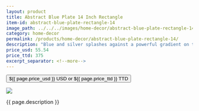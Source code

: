 ```yaml
---
layout: product
title: Abstract Blue Plate 14 Inch Rectangle
item-id: abstract-blue-plate-rectangle-14
image_path: ../../../images/home-decor/abstract-blue-plate-rectangle-14.jpg
category: home-decor
permalink: /products/home-decor/abstract-blue-plate-rectangle-14/
description: "Blue and silver splashes against a powerful gradient on this modern piece of glassware. The creases of the lips fold in asymmetrically for an avant-garde twist on the 14 inch, rectangular dish, and offer the light interesting angles to catch the shining colors. This piece makes a beautiful accent to any modern decor. Hang on a wall, or place on a table or shelf for a sophisticated addition to any room. Cozenza glassware is food safe, and free of any lead or cadmium. Maintain the beautiful shine of the colors by hand washing with soap and warm water. Our handcrafted cozenza glassware is food safe, and lead and cadmium free."
price_usd: 55.54
price_ttd: 375
excerpt_separator: <!--more-->
---
```


<button class="bg-blue-500 hover:bg-blue-700 text-white font-bold my-2 py-2 px-4 w-full snipcart-add-item" 
data-item-id="{{ page.item-id }}" 
data-item-price="{{page.price_usd}}"
data-item-url="{{ site.url }}/{{ page.category }}"
data-item-description="{{ page.description }}"
data-item-image="{{ page.image_path }}"
data-item-name="{{ page.title }}"
data-item-categories="{{ page.category }}">
${{ page.price_usd }} USD or ${{ page.price_ttd }} TTD
</button>

<!--more-->
<div class="flex flex-wrap">
  <div class="w-64 p-4 h-auto">
    <a data-fancybox="gallery" href="{{ page.image_path }}"><img src="{{ page.image_path }}"></a>
  </div>
  <div class="sm:flex-1">
    <p class="p-4 text-gray-700">
      {{ page.description }}
    </p>
  </div>
</div>